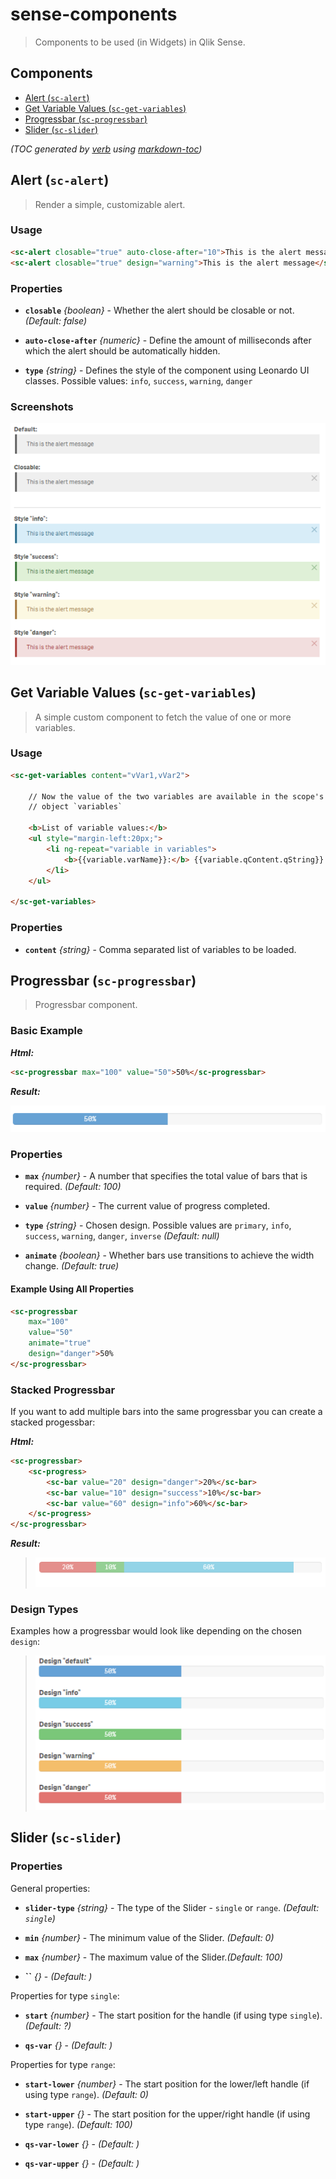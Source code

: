 # sense-components

> Components to be used (in Widgets) in Qlik Sense.

## Components

- [Alert (`sc-alert`)](#alert-sc-alert)
- [Get Variable Values (`sc-get-variables`)](#get-variable-values-sc-get-variables)
- [Progressbar (`sc-progressbar`)](#progressbar-sc-progressbar)
- [Slider (`sc-slider`)](#slider-sc-slider)

_(TOC generated by [verb](https://github.com/verbose/verb) using [markdown-toc](https://github.com/jonschlinkert/markdown-toc))_

## Alert (`sc-alert`)

> Render a simple, customizable alert.

### Usage

```html
<sc-alert closable="true" auto-close-after="10">This is the alert message</sc-alert>
<sc-alert closable="true" design="warning">This is the alert message</sc-alert>
```

### Properties

* **`closable`** _{boolean}_ - Whether the alert should be closable or not. _(Default: false)_

* **`auto-close-after`** _{numeric}_ - Define the amount of milliseconds after which the alert should be automatically hidden.
* **`type`** _{string}_ - Defines the style of the component using Leonardo UI classes.
Possible values: `info`, `success`, `warning`, `danger`

### Screenshots

![](docs/images/qw-alert--screenshot.png)

## Get Variable Values (`sc-get-variables`)

> A simple custom component to fetch the value of one or more variables.

### Usage

```html
<sc-get-variables content="vVar1,vVar2">
    
    // Now the value of the two variables are available in the scope's 
    // object `variables`
    
    <b>List of variable values:</b>
    <ul style="margin-left:20px;">
        <li ng-repeat="variable in variables">
            <b>{{variable.varName}}:</b> {{variable.qContent.qString}}
        </li>
    </ul>
    
</sc-get-variables>
```

### Properties

* **`content`** _{string}_ - Comma separated list of variables to be loaded.

<!--## Minichart (sc-minichart)

### Properties

* **``** _{}_ - _(Default: )_

* **``** _{}_ - _(Default: )_

* **``** _{}_ - _(Default: )_

* **``** _{}_ - _(Default: )_

* **``** _{}_ - _(Default: )_

-->

## Progressbar (`sc-progressbar`)

> Progressbar component.

### Basic Example

**_Html:_**

```html
<sc-progressbar max="100" value="50">50%</sc-progressbar>
```

**_Result:_**

![](docs/images/component_wiProgressbar_BasicExample.png)

### Properties

* **`max`** _{number}_ - A number that specifies the total value of bars that is required. _(Default: 100)_

* **`value`**  _{number}_ - The current value of progress completed.
* **`type`** _{string}_ - Chosen design. Possible values are `primary`, `info`, `success`, `warning`, `danger`, `inverse` _(Default: null)_

* **`animate`** _{boolean}_ - Whether bars use transitions to achieve the width change. _(Default: true)_

#### Example Using All Properties

```html
<sc-progressbar 
    max="100" 
    value="50" 
    animate="true" 
    design="danger">50%
</sc-progressbar>
```

### Stacked Progressbar

If you want to add multiple bars into the same progressbar you can create a stacked progessbar:

**_Html:_**

```html
<sc-progressbar>
    <sc-progress>
        <sc-bar value="20" design="danger">20%</sc-bar>
        <sc-bar value="10" design="success">10%</sc-bar>
        <sc-bar value="60" design="info">60%</sc-bar>
    </sc-progress>
</sc-progressbar>
```

**_Result:_**

> ![](docs/images/component_wiProgressbar_StackedProgressbar.png)

### Design Types

Examples how a progressbar would look like depending on the chosen `design`:

> ![](docs/images/component_wiProgressbar_Types.png)

## Slider (`sc-slider`)

### Properties

General properties:

* **`slider-type`** _{string}_ - The type of the Slider - `single` or `range`. _(Default: `single`)_

* **`min`** _{number}_ - The minimum value of the Slider. _(Default: 0)_

* **`max`** _{number}_ - The maximum value of the Slider._(Default: 100)_

* **``** _{}_ - _(Default: )_

Properties for type `single`:

* **`start`** _{number}_ - The start position for the handle (if using type `single`). _(Default: ?)_

* **`qs-var`** _{}_ - _(Default: )_

Properties for type `range`:

* **`start-lower`** _{number}_ - The start position for the lower/left handle (if using type `range`). _(Default: 0)_

* **`start-upper`** _{}_ - The start position for the upper/right handle (if using type `range`). _(Default: 100)_

* **`qs-var-lower`** _{}_ - _(Default: )_

* **`qs-var-upper`** _{}_ - _(Default: )_

<!--false-->
<!--false-->

<!--

### [Alert component](src/sc-alert/sc-alert.js#L26)

Render an alert in different colors within Qlik Sense.

**Params**

* `closable` **{boolean}**: Whether the alert should be closable or not.
* `autoCloseAfter` **{number}**: If defined and greater than zero, the alert automatically hides after the value defined in milliseconds.
* `type` **{string}**: Chosen design. Possible values are `primary`, `info`, `success`, `warning`, `danger`, `inverse`. _(Default: null)_

-->